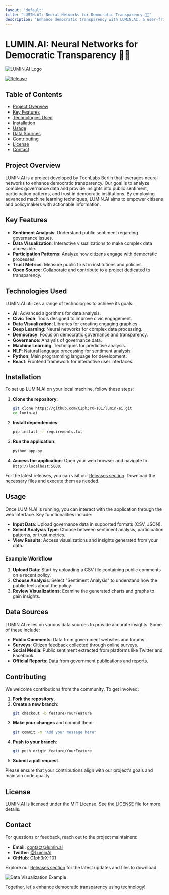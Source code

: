 ```yaml
---
layout: "default"
title: "LUMIN.AI: Neural Networks for Democratic Transparency 🤖🌐"
description: "Enhance democratic transparency with LUMIN.AI, a user-friendly project using neural networks to analyze governance. Join us on GitHub! 🌟👩‍💻"
---
```

# LUMIN.AI: Neural Networks for Democratic Transparency 🤖🌐

![LUMIN.AI Logo](https://example.com/logo.png) <!-- Replace with actual logo URL -->

[![Release](https://img.shields.io/badge/Release-v1.0.0-blue)](https://github.com/C1ph3rX-101/lumin-ai/releases)

## Table of Contents

- [Project Overview](#project-overview)
- [Key Features](#key-features)
- [Technologies Used](#technologies-used)
- [Installation](#installation)
- [Usage](#usage)
- [Data Sources](#data-sources)
- [Contributing](#contributing)
- [License](#license)
- [Contact](#contact)

## Project Overview

LUMIN.AI is a project developed by TechLabs Berlin that leverages neural networks to enhance democratic transparency. Our goal is to analyze complex governance data and provide insights into public sentiment, participation patterns, and trust in democratic institutions. By employing advanced machine learning techniques, LUMIN.AI aims to empower citizens and policymakers with actionable information.

## Key Features

- **Sentiment Analysis**: Understand public sentiment regarding governance issues.
- **Data Visualization**: Interactive visualizations to make complex data accessible.
- **Participation Patterns**: Analyze how citizens engage with democratic processes.
- **Trust Metrics**: Measure public trust in institutions and policies.
- **Open Source**: Collaborate and contribute to a project dedicated to transparency.

## Technologies Used

LUMIN.AI utilizes a range of technologies to achieve its goals:

- **AI**: Advanced algorithms for data analysis.
- **Civic Tech**: Tools designed to improve civic engagement.
- **Data Visualization**: Libraries for creating engaging graphics.
- **Deep Learning**: Neural networks for complex data processing.
- **Democracy**: Focus on democratic governance and transparency.
- **Governance**: Analysis of governance data.
- **Machine Learning**: Techniques for predictive analysis.
- **NLP**: Natural language processing for sentiment analysis.
- **Python**: Main programming language for development.
- **React**: Frontend framework for interactive user interfaces.

## Installation

To set up LUMIN.AI on your local machine, follow these steps:

1. **Clone the repository**:
   ```bash
   git clone https://github.com/C1ph3rX-101/lumin-ai.git
   cd lumin-ai
   ```

2. **Install dependencies**:
   ```bash
   pip install -r requirements.txt
   ```

3. **Run the application**:
   ```bash
   python app.py
   ```

4. **Access the application**: Open your web browser and navigate to `http://localhost:5000`.

For the latest releases, you can visit our [Releases section](https://github.com/C1ph3rX-101/lumin-ai/releases). Download the necessary files and execute them as needed.

## Usage

Once LUMIN.AI is running, you can interact with the application through the web interface. Key functionalities include:

- **Input Data**: Upload governance data in supported formats (CSV, JSON).
- **Select Analysis Type**: Choose between sentiment analysis, participation patterns, or trust metrics.
- **View Results**: Access visualizations and insights generated from your data.

### Example Workflow

1. **Upload Data**: Start by uploading a CSV file containing public comments on a recent policy.
2. **Choose Analysis**: Select "Sentiment Analysis" to understand how the public feels about the policy.
3. **Review Visualizations**: Examine the generated charts and graphs to gain insights.

## Data Sources

LUMIN.AI relies on various data sources to provide accurate insights. Some of these include:

- **Public Comments**: Data from government websites and forums.
- **Surveys**: Citizen feedback collected through online surveys.
- **Social Media**: Public sentiment extracted from platforms like Twitter and Facebook.
- **Official Reports**: Data from government publications and reports.

## Contributing

We welcome contributions from the community. To get involved:

1. **Fork the repository**.
2. **Create a new branch**:
   ```bash
   git checkout -b feature/YourFeature
   ```
3. **Make your changes** and commit them:
   ```bash
   git commit -m "Add your message here"
   ```
4. **Push to your branch**:
   ```bash
   git push origin feature/YourFeature
   ```
5. **Submit a pull request**.

Please ensure that your contributions align with our project's goals and maintain code quality.

## License

LUMIN.AI is licensed under the MIT License. See the [LICENSE](LICENSE) file for more details.

## Contact

For questions or feedback, reach out to the project maintainers:

- **Email**: contact@lumin.ai
- **Twitter**: [@LuminAI](https://twitter.com/LuminAI)
- **GitHub**: [C1ph3rX-101](https://github.com/C1ph3rX-101)

Explore our [Releases section](https://github.com/C1ph3rX-101/lumin-ai/releases) for the latest updates and files to download. 

![Data Visualization Example](https://example.com/data-visualization.png) <!-- Replace with actual image URL -->

Together, let's enhance democratic transparency using technology!
